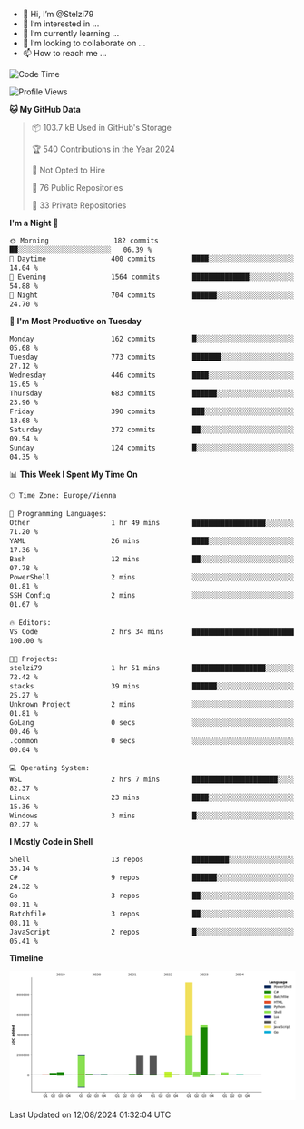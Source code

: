 - 👋 Hi, I’m @Stelzi79
- 👀 I’m interested in ...
- 🌱 I’m currently learning ...
- 💞️ I’m looking to collaborate on ...
- 📫 How to reach me ...

<!--START_SECTION:waka-->
![Code Time](http://img.shields.io/badge/Code%20Time-1%2C018%20hrs%204%20mins-blue)

![Profile Views](http://img.shields.io/badge/Profile%20Views-0-blue)

**🐱 My GitHub Data** 

> 📦 103.7 kB Used in GitHub's Storage 
 > 
> 🏆 540 Contributions in the Year 2024
 > 
> 🚫 Not Opted to Hire
 > 
> 📜 76 Public Repositories 
 > 
> 🔑 33 Private Repositories 
 > 
**I'm a Night 🦉** 

```text
🌞 Morning                182 commits         ██░░░░░░░░░░░░░░░░░░░░░░░   06.39 % 
🌆 Daytime                400 commits         ████░░░░░░░░░░░░░░░░░░░░░   14.04 % 
🌃 Evening                1564 commits        ██████████████░░░░░░░░░░░   54.88 % 
🌙 Night                  704 commits         ██████░░░░░░░░░░░░░░░░░░░   24.70 % 
```
📅 **I'm Most Productive on Tuesday** 

```text
Monday                   162 commits         █░░░░░░░░░░░░░░░░░░░░░░░░   05.68 % 
Tuesday                  773 commits         ███████░░░░░░░░░░░░░░░░░░   27.12 % 
Wednesday                446 commits         ████░░░░░░░░░░░░░░░░░░░░░   15.65 % 
Thursday                 683 commits         ██████░░░░░░░░░░░░░░░░░░░   23.96 % 
Friday                   390 commits         ███░░░░░░░░░░░░░░░░░░░░░░   13.68 % 
Saturday                 272 commits         ██░░░░░░░░░░░░░░░░░░░░░░░   09.54 % 
Sunday                   124 commits         █░░░░░░░░░░░░░░░░░░░░░░░░   04.35 % 
```


📊 **This Week I Spent My Time On** 

```text
🕑︎ Time Zone: Europe/Vienna

💬 Programming Languages: 
Other                    1 hr 49 mins        ██████████████████░░░░░░░   71.20 % 
YAML                     26 mins             ████░░░░░░░░░░░░░░░░░░░░░   17.36 % 
Bash                     12 mins             ██░░░░░░░░░░░░░░░░░░░░░░░   07.78 % 
PowerShell               2 mins              ░░░░░░░░░░░░░░░░░░░░░░░░░   01.81 % 
SSH Config               2 mins              ░░░░░░░░░░░░░░░░░░░░░░░░░   01.67 % 

🔥 Editors: 
VS Code                  2 hrs 34 mins       █████████████████████████   100.00 % 

🐱‍💻 Projects: 
stelzi79                 1 hr 51 mins        ██████████████████░░░░░░░   72.42 % 
stacks                   39 mins             ██████░░░░░░░░░░░░░░░░░░░   25.27 % 
Unknown Project          2 mins              ░░░░░░░░░░░░░░░░░░░░░░░░░   01.81 % 
GoLang                   0 secs              ░░░░░░░░░░░░░░░░░░░░░░░░░   00.46 % 
.common                  0 secs              ░░░░░░░░░░░░░░░░░░░░░░░░░   00.04 % 

💻 Operating System: 
WSL                      2 hrs 7 mins        █████████████████████░░░░   82.37 % 
Linux                    23 mins             ████░░░░░░░░░░░░░░░░░░░░░   15.36 % 
Windows                  3 mins              █░░░░░░░░░░░░░░░░░░░░░░░░   02.27 % 
```

**I Mostly Code in Shell** 

```text
Shell                    13 repos            █████████░░░░░░░░░░░░░░░░   35.14 % 
C#                       9 repos             ██████░░░░░░░░░░░░░░░░░░░   24.32 % 
Go                       3 repos             ██░░░░░░░░░░░░░░░░░░░░░░░   08.11 % 
Batchfile                3 repos             ██░░░░░░░░░░░░░░░░░░░░░░░   08.11 % 
JavaScript               2 repos             █░░░░░░░░░░░░░░░░░░░░░░░░   05.41 % 
```



**Timeline**

![Lines of Code chart](https://raw.githubusercontent.com/Stelzi79/Stelzi79/main/assets/bar_graph.png)


 Last Updated on 12/08/2024 01:32:04 UTC
<!--END_SECTION:waka-->

<!---
Stelzi79/Stelzi79 is a ✨ special ✨ repository because its `README.md` (this file) appears on your GitHub profile.
You can click the Preview link to take a look at your changes.
--->
